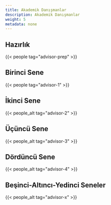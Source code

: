 ```yaml
---
title: Akademik Danışmanlar
description: Akademik Danışmanlar
weight: 5
metadata: none
---
```


## Hazırlık

{{< people tag="advisor-prep" >}}

## Birinci Sene

{{< people tag="advisor-1" >}}

## İkinci Sene

{{< people_alt tag="advisor-2" >}}

## Üçüncü Sene

{{< people_alt tag="advisor-3" >}}

## Dördüncü Sene

{{< people_alt tag="advisor-4" >}}

## Beşinci-Altıncı-Yedinci Seneler

{{< people_alt tag="advisor-x" >}}
